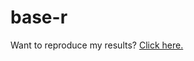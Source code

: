 # base-r

Want to reproduce my results? [Click here.](http://gitpod.io/#https://github.com/boothresearch/BuildPapeR)
